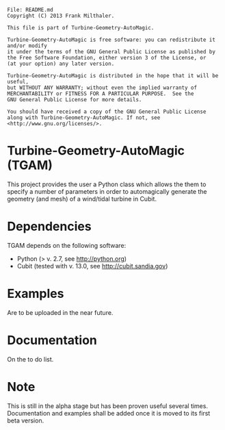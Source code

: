     File: README.md
    Copyright (C) 2013 Frank Milthaler.

    This file is part of Turbine-Geometry-AutoMagic.

    Turbine-Geometry-AutoMagic is free software: you can redistribute it and/or modify
    it under the terms of the GNU General Public License as published by
    the Free Software Foundation, either version 3 of the License, or
    (at your option) any later version.
    
    Turbine-Geometry-AutoMagic is distributed in the hope that it will be useful,
    but WITHOUT ANY WARRANTY; without even the implied warranty of
    MERCHANTABILITY or FITNESS FOR A PARTICULAR PURPOSE.  See the
    GNU General Public License for more details.
    
    You should have received a copy of the GNU General Public License
    along with Turbine-Geometry-AutoMagic. If not, see <http://www.gnu.org/licenses/>.


Turbine-Geometry-AutoMagic (TGAM)
==========================
This project provides the user a Python class which allows the them to specify a number of parameters in order to automagically generate the geometry (and mesh) of a wind/tidal turbine in Cubit.


Dependencies
==========================
TGAM depends on the following software:
  * Python (> v. 2.7, see http://python.org)
  * Cubit (tested with v. 13.0, see http://cubit.sandia.gov)


Examples
==========================
Are to be uploaded in the near future.


Documentation
==========================
On the to do list.


Note
==========================
This is still in the alpha stage but has been proven useful several times. Documentation and examples shall be added once it is moved to its first beta version.
